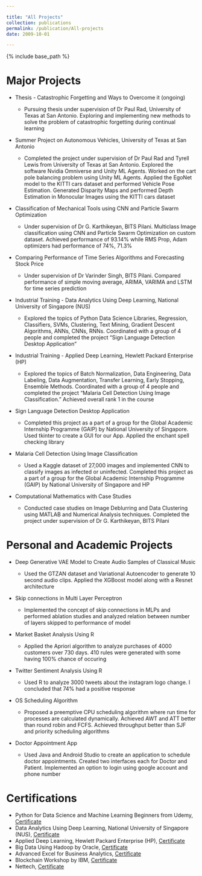 ```yaml
---

title: "All Projects"
collection: publications
permalink: /publication/All-projects
date: 2009-10-01

---
```

{% include base_path %}

Major Projects
======

* Thesis - Catastrophic Forgetting and Ways to Overcome it (ongoing)
  * Pursuing thesis under supervision of Dr Paul Rad, University of Texas at San Antonio. Exploring and implementing new methods to solve the problem of catastrophic forgetting during continual learning

* Summer Project on Autonomous Vehicles, University of Texas at San Antonio
  * Completed the project under supervision of Dr Paul Rad and Tyrell Lewis from University of Texas at San Antonio. Explored the software Nvidia Omniverse and Unity ML Agents. Worked on the cart pole balancing problem using Unity ML Agents. Applied the EgoNet model to the KITTI cars dataset and performed Vehicle Pose Estimation. Generated Disparity Maps and performed Depth Estimation in Monocular Images using the KITTI cars dataset

* Classification of Mechanical Tools using CNN and Particle Swarm Optimization
  * Under supervision of Dr G. Karthikeyan, BITS Pilani. Multiclass Image classification using CNN and Particle Swarm Optimization on custom dataset. Achieved performance of 93.14% while RMS Prop, Adam optimizers had performance of 74%, 71.3%

* Comparing Performance of Time Series Algorithms and Forecasting Stock Price
  * Under supervision of Dr Varinder Singh, BITS Pilani. Compared performance of simple moving average, ARIMA, VARIMA and LSTM for time series prediction

* Industrial Training - Data Analytics Using Deep Learning, National University of Singapore (NUS)
  * Explored the topics of Python Data Science Libraries, Regression, Classifiers, SVMs, Clustering, Text Mining, Gradient Descent Algorithms, ANNs, CNNs, RNNs. Coordinated with a group of 4 people and completed the project “Sign Language Detection Desktop Application” 

* Industrial Training - Applied Deep Learning, Hewlett Packard Enterprise (HP)
  * Explored the topics of Batch Normalization, Data Engineering, Data Labeling, Data Augmentation, Transfer Learning, Early Stopping, Ensemble Methods. Coordinated with a group of 4 people and completed the project “Malaria Cell Detection Using Image Classification.” Achieved overall rank 1 in the course

* Sign Language Detection Desktop Application
  * Completed this project as a part of a group for the Global Academic Internship Programme (GAIP) by National University of Singapore. Used tkinter to create a GUI for our App. Applied the enchant spell checking library

* Malaria Cell Detection Using Image Classification
  * Used a Kaggle dataset of 27,000 images and implemented CNN to classify images as infected or uninfected. Completed this project as a part of a group for the Global Academic Internship Programme (GAIP) by National University of Singapore and HP

* Computational Mathematics with Case Studies
  * Conducted case studies on Image Deblurring and Data Clustering using MATLAB and Numerical Analysis techniques. Completed the project under supervision of Dr G. Karthikeyan, BITS Pilani
  
Personal and Academic Projects
======

* Deep Generative VAE Model to Create Audio Samples of Classical Music
  * Used the GTZAN dataset and Variational Autoencoder to generate 10 second audio clips. Applied the XGBoost model along with a Resnet architecture

* Skip connections in Multi Layer Perceptron
  * Implemented the concept of skip connections in MLPs and performed ablation studies and analyzed relation between number of layers skipped to performance of model

* Market Basket Analysis Using R
  * Applied the Apriori algorithm to analyze purchases of 4000 customers over 730 days. 410 rules were generated with some having 100% chance of occuring

* Twitter Sentiment Analysis Using R
  * Used R to analyze 3000 tweets about the instagram logo change. I concluded that 74% had a positive response

* OS Scheduling Algorithm
  * Proposed a preemptive CPU scheduling algorithm where run time for processes are calculated dynamically. Achieved AWT and ATT better than round robin and FCFS. Achieved throughput better than SJF and priority scheduling algorithms

* Doctor Appointment App
  * Used Java and Android Studio to create an application to schedule doctor appointments. Created two interfaces each for Doctor and Patient. Implemented an option to login using google account and phone number

  
Certifications
======

* Python for Data Science and Machine Learning Beginners from Udemy, [Certificate](https://www.udemy.com/certificate/UC-4cb80815-1924-44c7-b593-f7c1eb4ceab9/)
* Data Analytics Using Deep Learning, National University of Singapore (NUS), [Certificate](https://drive.google.com/file/d/1sqzmeK1zZ6SS42lXEn0DNxNCTkne0_AH/view?usp=share_link)
* Applied Deep Learning, Hewlett Packard Enterprise (HP), [Certificate](https://drive.google.com/file/d/1yvVw7zsqzZVIHxGGqY_ZYCaYrvSftDWe/view?usp=share_link)
* Big Data Using Hadoop by Oracle, [Certificate](https://drive.google.com/file/d/1Tf3kpzd2wk3CCIp1-ZF9pmZ5ms94X8Q7/view?usp=share_link)
* Advanced Excel for Business Analytics, [Certificate](https://drive.google.com/file/d/1-4c3-TpJbx2kcSUeIBsvqFWgrmlVigjf/view?usp=share_link)
* Blockchain Workshop by IBM, [Certificate](https://drive.google.com/file/d/1dTHEqDY8uYPPrBZn19rQti_y_tUCn5rs/view?usp=share_link)
* Nettech, [Certificate](https://drive.google.com/file/d/1zKFTtlMFqZh--Ieei682EnQvG9nvThK9/view?usp=share_link)
